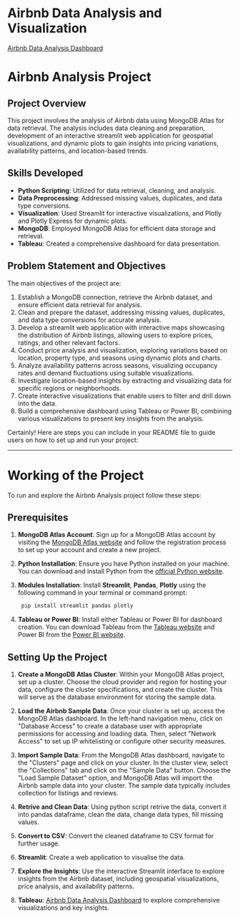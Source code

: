 # Airbnb Data Analysis and Visualization

[Airbnb Data Analysis Dashboard](https://public.tableau.com/views/AirbnbDataAnalysisandVisualizationDashboard/Dashboard1?:language=en-US&:display_count=n&:origin=viz_share_link)

# Airbnb Analysis Project

## Project Overview

This project involves the analysis of Airbnb data using MongoDB Atlas for data retrieval. The analysis includes data cleaning and preparation, development of an interactive streamlit web application for geospatial visualizations, and dynamic plots to gain insights into pricing variations, availability patterns, and location-based trends.

## Skills Developed

- **Python Scripting**: Utilized for data retrieval, cleaning, and analysis.
- **Data Preprocessing**: Addressed missing values, duplicates, and data type conversions.
- **Visualization**: Used Streamlit for interactive visualizations, and Plotly and Plotly Express for dynamic plots.
- **MongoDB**: Employed MongoDB Atlas for efficient data storage and retrieval.
- **Tableau**: Created a comprehensive dashboard for data presentation.

## Problem Statement and Objectives

The main objectives of the project are:

1. Establish a MongoDB connection, retrieve the Airbnb dataset, and ensure efficient data retrieval for analysis.
2. Clean and prepare the dataset, addressing missing values, duplicates, and data type conversions for accurate analysis.
3. Develop a streamlit web application with interactive maps showcasing the distribution of Airbnb listings, allowing users to explore prices, ratings, and other relevant factors.
4. Conduct price analysis and visualization, exploring variations based on location, property type, and seasons using dynamic plots and charts.
5. Analyze availability patterns across seasons, visualizing occupancy rates and demand fluctuations using suitable visualizations.
6. Investigate location-based insights by extracting and visualizing data for specific regions or neighborhoods.
7. Create interactive visualizations that enable users to filter and drill down into the data.
8. Build a comprehensive dashboard using Tableau or Power BI, combining various visualizations to present key insights from the analysis.


Certainly! Here are steps you can include in your README file to guide users on how to set up and run your project:

---

# Working of the Project

To run and explore the Airbnb Analysis project follow these steps:

## Prerequisites

1. **MongoDB Atlas Account**: Sign up for a MongoDB Atlas account by visiting the [MongoDB Atlas website](https://www.mongodb.com/cloud/atlas) and follow the registration process to set up your account and create a new project.

2. **Python Installation**: Ensure you have Python installed on your machine. You can download and install Python from the [official Python website](https://www.python.org/downloads/).

3. **Modules Installation**: Install **Streamlit**, **Pandas**, **Plotly** using the following command in your terminal or command prompt:

    ```bash
     pip install streamlit pandas plotly
     ```

4. **Tableau or Power BI**: Install either Tableau or Power BI for dashboard creation. You can download Tableau from the [Tableau website](https://www.tableau.com/) and Power BI from the [Power BI website](https://powerbi.microsoft.com/).

## Setting Up the Project

1. **Create a MongoDB Atlas Cluster**: Within your MongoDB Atlas project, set up a cluster. Choose the cloud provider and region for hosting your data, configure the cluster specifications, and create the cluster. This will serve as the database environment for storing the sample data.

2. **Load the Airbnb Sample Data**: Once your cluster is set up, access the MongoDB Atlas dashboard. In the left-hand navigation menu, click on "Database Access" to create a database user with appropriate permissions for accessing and loading data. Then, select "Network Access" to set up IP whitelisting or configure other security measures.

3. **Import Sample Data**: From the MongoDB Atlas dashboard, navigate to the "Clusters" page and click on your cluster. In the cluster view, select the "Collections" tab and click on the "Sample Data" button. Choose the "Load Sample Dataset" option, and MongoDB Atlas will import the Airbnb sample data into your cluster. The sample data typically includes collection for listings and reviews.

4. **Retrive and Clean Data**: Using python script retrive the data, convert it into pandas dataframe, clean the data, change data types, fill missing values.

5. **Convert to CSV**: Convert the cleaned dataframe to CSV format for further usage.

6. **Streamlit**: Create a web application to visualise the data.

7. **Explore the Insights**: Use the interactive Streamlit interface to explore insights from the Airbnb dataset, including geospatial visualizations, price analysis, and availability patterns.

8. **Tableau**: [Airbnb Data Analysis Dashboard](https://public.tableau.com/views/AirbnbDataAnalysisandVisualizationDashboard/Dashboard1?:language=en-US&:display_count=n&:origin=viz_share_link) to explore comprehensive visualizations and key insights.


